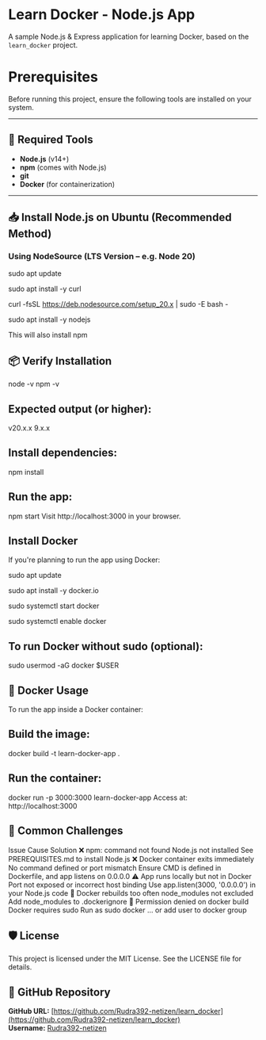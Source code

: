 # Learn Docker - Node.js App

A sample Node.js & Express application for learning Docker, based on the `learn_docker` project.

# Prerequisites

Before running this project, ensure the following tools are installed on your system.

---

## 🔧 Required Tools

- **Node.js** (v14+)
- **npm** (comes with Node.js)
- **git**
- **Docker** (for containerization)

---

## 📥 Install Node.js on Ubuntu (Recommended Method)

### Using NodeSource (LTS Version – e.g. Node 20)

sudo apt update

sudo apt install -y curl

curl -fsSL https://deb.nodesource.com/setup_20.x | sudo -E bash -

sudo apt install -y nodejs

This will also install npm

## 📦 Verify Installation
node -v
npm -v

## Expected output (or higher):
v20.x.x
9.x.x

## Install dependencies:
npm install

## Run the app:
npm start
Visit http://localhost:3000 in your browser.




## Install Docker
If you're planning to run the app using Docker:

sudo apt update

sudo apt install -y docker.io

sudo systemctl start docker

sudo systemctl enable docker

## To run Docker without sudo (optional):
sudo usermod -aG docker $USER

## 🐳 Docker Usage
To run the app inside a Docker container:

## Build the image:
docker build -t learn-docker-app .

## Run the container:

docker run -p 3000:3000 learn-docker-app
Access at: http://localhost:3000

## 🐞 Common Challenges
Issue	Cause	Solution
❌ npm: command not found	Node.js not installed	See PREREQUISITES.md to install Node.js
❌ Docker container exits immediately	No command defined or port mismatch	Ensure CMD is defined in Dockerfile, and app listens on 0.0.0.0
⚠️ App runs locally but not in Docker	Port not exposed or incorrect host binding	Use app.listen(3000, '0.0.0.0') in your Node.js code
🔁 Docker rebuilds too often	node_modules not excluded	Add node_modules to .dockerignore
🔐 Permission denied on docker build	Docker requires sudo	Run as sudo docker ... or add user to docker group

## 🛡 License
This project is licensed under the MIT License.
See the LICENSE file for details.

## 🔗 GitHub Repository

**GitHub URL:** [https://github.com/Rudra392-netizen/learn_docker](https://github.com/Rudra392-netizen/learn_docker)  
**Username:** [Rudra392-netizen](https://github.com/Rudra392-netizen)
